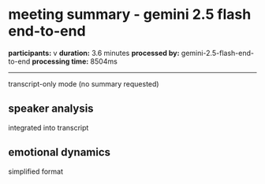 # meeting summary - gemini 2.5 flash end-to-end

**participants:** v
**duration:** 3.6 minutes
**processed by:** gemini-2.5-flash-end-to-end
**processing time:** 8504ms

---

transcript-only mode (no summary requested)

## speaker analysis
integrated into transcript

## emotional dynamics
simplified format